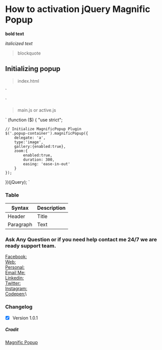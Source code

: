 # How to activation jQuery Magnific Popup


**bold text**

*italicized text*
> blockquote

## Initializing popup

> index.html

`
<div class="popup-container">     
    <a href="images_path_here">
        <img src="images_path_here" alt="" />
    </a>
</div>
`

> main.js or active.js

`
(function ($) {
    "use strict";

    // Initialize MagnificPopup Plugin
    $('.popup-container').magnificPopup({
        delegate: 'a',
        type:'image',
        gallery:{enabled:true},
        zoom:{
            enabled:true,
            duration: 300,
            easing: 'ease-in-out'
        }
    });

})(jQuery);
`


### Table

| Syntax | Description |
| ----------- | ----------- |
| Header | Title |
| Paragraph | Text |


### Ask Any Question or if you need help contact me 24/7 we are ready support team.

[Facebook:](https://www.facebook.com/PMPROSANTA0)<br />
[Web:](http://presstechit-institute.com/)\
[Personal:](http://pm-prosanto.themefusions.com/)\
[Email Me:](mailto:prosantomazumder@gmail.com)\
[Linkedin:](https://www.linkedin.com/in/prosantomazumder/)\
[Twitter:](https://twitter.com/prosantomazumd1)\
[Instagram:](https://www.instagram.com/prosantomazumder/)\
[Codepen:](https://codepen.io/ProsantaMazumder)\


### Changelog
- [x] Version 1.0.1

##### Cradit
[Magnific Popup](https://dimsemenov.com/plugins/magnific-popup/)



